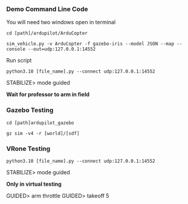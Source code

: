 ### Demo Command Line Code
You will need two windows open in terminal

`cd [path]/ardupilot/ArduCopter`

`sim_vehicle.py -v ArduCopter -f gazebo-iris --model JSON --map --console --out=udp:127.0.0.1:14552`

Run script

`python3.10 [file_name].py --connect udp:127.0.0.1:14552`

  STABILIZE> mode guided

  <b> Wait for professor to arm in field </b>



### Gazebo Testing 

`cd [path]ardupilot_gazebo`

`gz sim -v4 -r [world]/[sdf]`

### VRone Testing 

`python3.10 [file_name].py --connect udp:127.0.0.1:14552`

  STABILIZE> mode guided

  <b> Only in virtual testing </b>
  
  GUIDED> arm throttle
  GUIDED> takeoff 5
